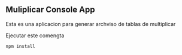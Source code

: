## Muliplicar Console App

Esta es una aplicacion para generar archviso de tablas de multiplicar

Ejecutar este comengta

```
npm install
```